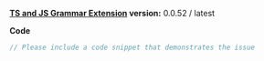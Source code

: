 
**[TS and JS Grammar Extension](https://marketplace.visualstudio.com/items?itemName=ms-vscode.typescript-javascript-grammar) version:**  0.0.52 / latest

**Code**

```ts
// Please include a code snippet that demonstrates the issue

```
